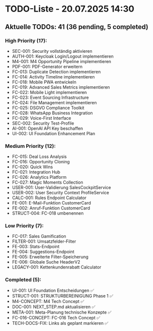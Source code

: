 # TODO-Liste - 20.07.2025 14:30

## Aktuelle TODOs: 41 (36 pending, 5 completed)

### High Priority (17):
- SEC-001: Security vollständig aktivieren
- AUTH-001: Keycloak Login/Logout implementieren
- M4-001: M4 Opportunity Pipeline implementieren
- PDF-001: PDF-Generator erweitern
- FC-013: Duplicate Detection implementieren
- FC-014: Activity Timeline implementieren
- FC-018: Mobile PWA entwickeln
- FC-019: Advanced Sales Metrics implementieren
- FC-022: Mobile Light implementieren
- FC-023: Event Sourcing Infrastructure
- FC-024: File Management implementieren
- FC-025: DSGVO Compliance Toolkit
- FC-028: WhatsApp Business Integration
- FC-029: Voice-First Interface
- SEC-002: Security Test-Profile
- AI-001: OpenAI API Key beschaffen
- UI-002: UI Foundation Enhancement Plan

### Medium Priority (12):
- FC-015: Deal Loss Analysis
- FC-016: Opportunity Cloning
- FC-020: Quick Wins
- FC-021: Integration Hub
- FC-026: Analytics Platform
- FC-027: Magic Moments Collection
- USER-001: User-Validierung SalesCockpitService
- USER-002: User Security Context ProfileService
- CALC-001: Rules Endpoint Calculator
- FE-001: E-Mail-Funktion CustomerCard
- FE-002: Anruf-Funktion CustomerCard
- STRUCT-004: FC-018 umbenennen

### Low Priority (7):
- FC-017: Sales Gamification
- FILTER-001: Umsatzfelder-Filter
- FE-003: Stats-Endpoint
- FE-004: Suggestions-Endpoint
- FE-005: Erweiterte Filter-Speicherung
- FE-006: Globale Suche HeaderV2
- LEGACY-001: Kettenkundenrabatt Calculator

### Completed (5):
- UI-001: UI Foundation Entscheidungen ✅
- STRUCT-001: STRUKTURBEREINIGUNG Phase 1 ✅
- M4-CONCEPT: M4 Tech Concept ✅
- DOC-001: NEXT_STEP.md aktualisieren ✅
- META-001: Meta-Planung technische Konzepte ✅
- FC-016-CONCEPT: FC-016 Tech Concept ✅
- TECH-DOCS-FIX: Links als geplant markieren ✅

